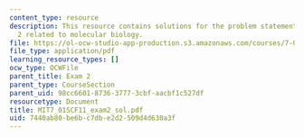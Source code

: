 ```yaml
---
content_type: resource
description: This resource contains solutions for the problem statements for the exam
  2 related to molecular biology.
file: https://ol-ocw-studio-app-production.s3.amazonaws.com/courses/7-01sc-fundamentals-of-biology-fall-2011/7440ab80be6bc7dbe2d2509d4d630a3f_MIT7_01SCF11_exam2_sol.pdf
file_type: application/pdf
learning_resource_types: []
ocw_type: OCWFile
parent_title: Exam 2
parent_type: CourseSection
parent_uid: 98cc6601-8736-3777-3cbf-aacbf1c527df
resourcetype: Document
title: MIT7_01SCF11_exam2_sol.pdf
uid: 7440ab80-be6b-c7db-e2d2-509d4d630a3f
---
```

